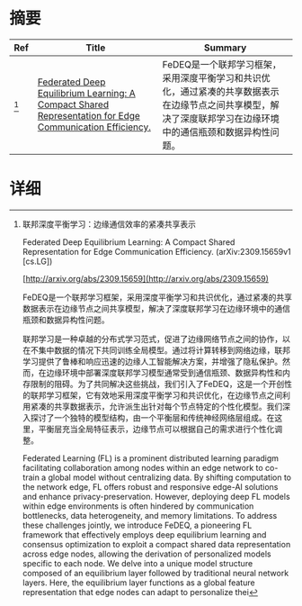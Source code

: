 # 摘要

| Ref | Title | Summary |
| --- | --- | --- |
| [^1] | [Federated Deep Equilibrium Learning: A Compact Shared Representation for Edge Communication Efficiency.](http://arxiv.org/abs/2309.15659) | FeDEQ是一个联邦学习框架，采用深度平衡学习和共识优化，通过紧凑的共享数据表示在边缘节点之间共享模型，解决了深度联邦学习在边缘环境中的通信瓶颈和数据异构性问题。 |

# 详细

[^1]: 联邦深度平衡学习：边缘通信效率的紧凑共享表示

    Federated Deep Equilibrium Learning: A Compact Shared Representation for Edge Communication Efficiency. (arXiv:2309.15659v1 [cs.LG])

    [http://arxiv.org/abs/2309.15659](http://arxiv.org/abs/2309.15659)

    FeDEQ是一个联邦学习框架，采用深度平衡学习和共识优化，通过紧凑的共享数据表示在边缘节点之间共享模型，解决了深度联邦学习在边缘环境中的通信瓶颈和数据异构性问题。

    

    联邦学习是一种卓越的分布式学习范式，促进了边缘网络节点之间的协作，以在不集中数据的情况下共同训练全局模型。通过将计算转移到网络边缘，联邦学习提供了鲁棒和响应迅速的边缘人工智能解决方案，并增强了隐私保护。然而，在边缘环境中部署深度联邦学习模型通常受到通信瓶颈、数据异构性和内存限制的阻碍。为了共同解决这些挑战，我们引入了FeDEQ，这是一个开创性的联邦学习框架，它有效地采用深度平衡学习和共识优化，在边缘节点之间利用紧凑的共享数据表示，允许派生出针对每个节点特定的个性化模型。我们深入探讨了一个独特的模型结构，由一个平衡层和传统神经网络层组成。在这里，平衡层充当全局特征表示，边缘节点可以根据自己的需求进行个性化调整。

    Federated Learning (FL) is a prominent distributed learning paradigm facilitating collaboration among nodes within an edge network to co-train a global model without centralizing data. By shifting computation to the network edge, FL offers robust and responsive edge-AI solutions and enhance privacy-preservation. However, deploying deep FL models within edge environments is often hindered by communication bottlenecks, data heterogeneity, and memory limitations. To address these challenges jointly, we introduce FeDEQ, a pioneering FL framework that effectively employs deep equilibrium learning and consensus optimization to exploit a compact shared data representation across edge nodes, allowing the derivation of personalized models specific to each node. We delve into a unique model structure composed of an equilibrium layer followed by traditional neural network layers. Here, the equilibrium layer functions as a global feature representation that edge nodes can adapt to personalize thei
    

